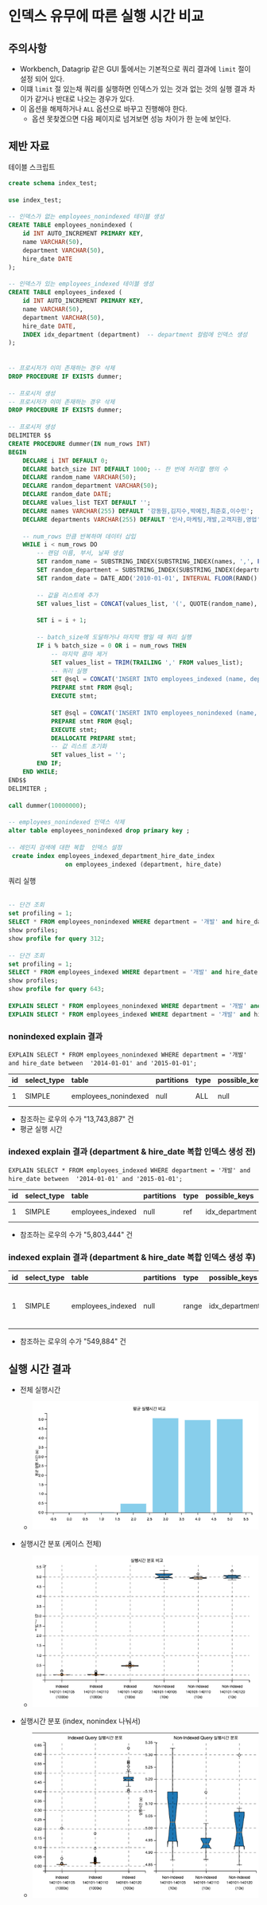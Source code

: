 # 인덱스 유무에 따른 실행 시간 비교

## 주의사항
- Workbench, Datagrip 같은 GUI 툴에서는 기본적으로 쿼리 결과에 `limit` 절이 설정 되어 있다.
- 이떄 `limit` 절 있는채 쿼리를 실행하면 인덱스가 있는 것과 없는 것의 실행 결과 차이가 같거나 반대로 나오는 경우가 있다.
- 이 옵션을 해제하거나 `ALL` 옵션으로 바꾸고 진행해야 한다.
  - 옵션 못찾겠으면 다음 페이지로 넘겨보면 성능 차이가 한 눈에 보인다.

## 제반 자료

테이블 스크립트
```sql
create schema index_test;

use index_test;

-- 인덱스가 없는 employees_nonindexed 테이블 생성
CREATE TABLE employees_nonindexed (
    id INT AUTO_INCREMENT PRIMARY KEY,
    name VARCHAR(50),
    department VARCHAR(50),
    hire_date DATE
);

-- 인덱스가 있는 employees_indexed 테이블 생성
CREATE TABLE employees_indexed (
    id INT AUTO_INCREMENT PRIMARY KEY,
    name VARCHAR(50),
    department VARCHAR(50),
    hire_date DATE,
    INDEX idx_department (department)  -- department 컬럼에 인덱스 생성
);


-- 프로시저가 이미 존재하는 경우 삭제
DROP PROCEDURE IF EXISTS dummer;

-- 프로시저 생성
-- 프로시저가 이미 존재하는 경우 삭제
DROP PROCEDURE IF EXISTS dummer;

-- 프로시저 생성
DELIMITER $$
CREATE PROCEDURE dummer(IN num_rows INT)
BEGIN
    DECLARE i INT DEFAULT 0;
    DECLARE batch_size INT DEFAULT 1000; -- 한 번에 처리할 행의 수
    DECLARE random_name VARCHAR(50);
    DECLARE random_department VARCHAR(50);
    DECLARE random_date DATE;
    DECLARE values_list TEXT DEFAULT '';
    DECLARE names VARCHAR(255) DEFAULT '강동원,김지수,박예진,최준호,이수민';
    DECLARE departments VARCHAR(255) DEFAULT '인사,마케팅,개발,고객지원,영업';

    -- num_rows 만큼 반복하며 데이터 삽입
    WHILE i < num_rows DO
        -- 랜덤 이름, 부서, 날짜 생성
        SET random_name = SUBSTRING_INDEX(SUBSTRING_INDEX(names, ',', FLOOR(1 + RAND() * 5)), ',', -1);
        SET random_department = SUBSTRING_INDEX(SUBSTRING_INDEX(departments, ',', FLOOR(1 + RAND() * 5)), ',', -1);
        SET random_date = DATE_ADD('2010-01-01', INTERVAL FLOOR(RAND() * 3653) DAY);

        -- 값을 리스트에 추가
        SET values_list = CONCAT(values_list, '(', QUOTE(random_name), ',', QUOTE(random_department), ',', QUOTE(random_date), '),');

        SET i = i + 1;

        -- batch_size에 도달하거나 마지막 행일 때 쿼리 실행
        IF i % batch_size = 0 OR i = num_rows THEN
            -- 마지막 콤마 제거
            SET values_list = TRIM(TRAILING ',' FROM values_list);
            -- 쿼리 실행
            SET @sql = CONCAT('INSERT INTO employees_indexed (name, department, hire_date) VALUES ', values_list);
            PREPARE stmt FROM @sql;
            EXECUTE stmt;

            SET @sql = CONCAT('INSERT INTO employees_nonindexed (name, department, hire_date) VALUES ', values_list);
            PREPARE stmt FROM @sql;
            EXECUTE stmt;
            DEALLOCATE PREPARE stmt;
            -- 값 리스트 초기화
            SET values_list = '';
        END IF;
    END WHILE;
END$$
DELIMITER ;

call dummer(10000000);

-- employees_nonindexed 인덱스 삭제
alter table employees_nonindexed drop primary key ;

-- 레인지 검색에 대한 복합  인덱스 설정
 create index employees_indexed_department_hire_date_index
                on employees_indexed (department, hire_date)

```

쿼리 실행
```sql

-- 단건 조회
set profiling = 1;
SELECT * FROM employees_nonindexed WHERE department = '개발' and hire_date between  '2014-01-01' and '2014-01-05';
show profiles;
show profile for query 312;

-- 단건 조회
set profiling = 1;
SELECT * FROM employees_indexed WHERE department = '개발' and hire_date between  '2014-01-01' and '2015-01-01';
show profiles;
show profile for query 643;

EXPLAIN SELECT * FROM employees_nonindexed WHERE department = '개발' and hire_date between  '2014-01-01' and '2015-01-01';
EXPLAIN SELECT * FROM employees_indexed WHERE department = '개발' and hire_date between  '2014-01-01' and '2015-01-01';

```


### nonindexed explain 결과
`EXPLAIN SELECT * FROM employees_nonindexed WHERE department = '개발' and hire_date between  '2014-01-01' and '2015-01-01';`

| id | select\_type | table | partitions | type | possible\_keys | key | key\_len | ref | rows | filtered | Extra |
| :--- | :--- | :--- | :--- | :--- | :--- | :--- | :--- | :--- | :--- | :--- | :--- |
| 1 | SIMPLE | employees\_nonindexed | null | ALL | null | null | null | null | 13743887 | 1.11 | Using where |

- 참조하는 로우의 수가 "13,743,887" 건 
- 평균 실행 시간

### indexed explain 결과 (department & hire_date 복합 인덱스 생성 전)
`EXPLAIN SELECT * FROM employees_indexed WHERE department = '개발' and hire_date between  '2014-01-01' and '2015-01-01';`

| id | select\_type | table | partitions | type | possible\_keys | key | key\_len | ref | rows | filtered | Extra |
| :--- | :--- | :--- | :--- | :--- | :--- | :--- | :--- | :--- | :--- | :--- | :--- |
| 1 | SIMPLE | employees\_indexed | null | ref | idx\_department | idx\_department | 203 | const | 5803444 | 11.11 | Using where |

- 참조하는 로우의 수가 "5,803,444" 건 

### indexed explain 결과 (department & hire_date 복합 인덱스 생성 후)

| id | select\_type | table | partitions | type | possible\_keys | key | key\_len | ref | rows | filtered | Extra |
| :--- | :--- | :--- | :--- | :--- | :--- | :--- | :--- | :--- | :--- | :--- | :--- |
| 1 | SIMPLE | employees\_indexed | null | range | idx\_department,employees\_indexed\_department\_hire\_date\_index | employees\_indexed\_department\_hire\_date\_index | 207 | null | 549884 | 100 | Using index condition; Using MRR |

- 참조하는 로우의 수가 "549,884" 건


## 실행 시간 결과

- 전체 실행시간
  - ![result_with_bar.png](result_with_bar.png)

- 실행시간 분포 (케이스 전체)
  - ![result_with_boxplot_all.png](result_with_boxplot_all.png)

- 실행시간 분포 (index, nonindex 나눠서)
  - ![result_with_boxplot_split.png](result_with_boxplot_split.png)
